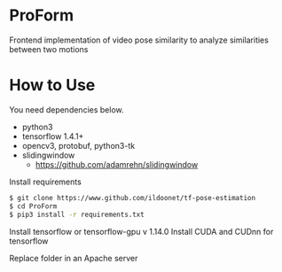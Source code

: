 # ProForm
Frontend implementation of video pose similarity to analyze similarities between two motions<br>

# How to Use
You need dependencies below.

- python3
- tensorflow 1.4.1+
- opencv3, protobuf, python3-tk
- slidingwindow
  - https://github.com/adamrehn/slidingwindow

Install requirements
```bash
$ git clone https://www.github.com/ildoonet/tf-pose-estimation
$ cd ProForm
$ pip3 install -r requirements.txt
```

Install tensorflow or tensorflow-gpu v 1.14.0
Install CUDA and CUDnn for tensorflow

Replace folder in an Apache server
